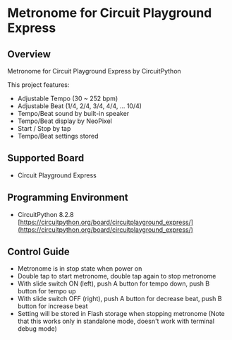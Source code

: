 # Metronome for Circuit Playground Express

## Overview
Metronome for Circuit Playground Express by CircuitPython

This project features:
* Adjustable Tempo (30 ~ 252 bpm)
* Adjustable Beat (1/4, 2/4, 3/4, 4/4, ... 10/4)
* Tempo/Beat sound by built-in speaker
* Tempo/Beat display by NeoPixel
* Start / Stop by tap
* Tempo/Beat settings stored

## Supported Board
* Circuit Playground Express

## Programming Environment
* CircuitPython 8.2.8 [https://circuitpython.org/board/circuitplayground_express/](https://circuitpython.org/board/circuitplayground_express/)

## Control Guide
* Metronome is in stop state when power on
* Double tap to start metronome, double tap again to stop metronome
* With slide switch ON (left), push A button for tempo down, push B button for tempo up
* With slide switch OFF (right), push A button for decrease beat, push B button for increase beat
* Setting will be stored in Flash storage when stopping metronome (Note that this works only in standalone mode, doesn't work with terminal debug mode)
